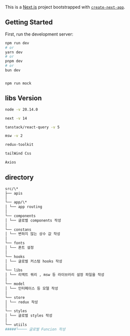 This is a [Next.js](https://nextjs.org/) project bootstrapped with [`create-next-app`](https://github.com/vercel/next.js/tree/canary/packages/create-next-app).

## Getting Started

First, run the development server:

```bash
npm run dev
# or
yarn dev
# or
pnpm dev
# or
bun dev
```

```msw

npm run mock

```

## libs Version

```bash
node -v 20.14.0

next -v 14

tanstack/react-query -v 5

msw -v 2

redux-toolkit

tailWind Css

Axios

```

## directory

```bash
src/\*
├── apis
│
└── app/\*
│ └── app routing
│
└── components
│ └── 글로벌 components 작성
│
└── constans
│ └── 변하지 않는 상수 값 작성
│
└── fonts
│ └── 폰트 설정
│
└── hooks
│ └── 글로벌 커스텀 hooks 작성
│
└── libs
│ └── 리액트 쿼리 , msw 등 라이브러리 설정 파일을 작성
│
└── model
│ └── 인터페이스 등 모델 작성
│
└── store
│ └── redux 작성
│
└── styles
│ └── 글로벌 styles 작성
│
└── utiils
#####└──── 글로벌 Funcion 작성

```
